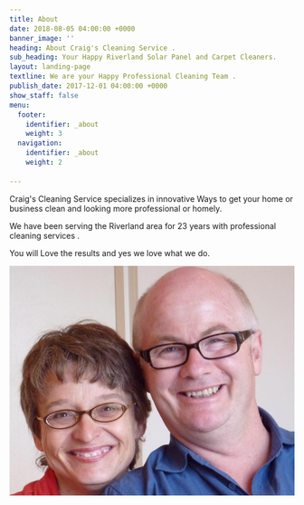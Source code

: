 ```yaml
---
title: About
date: 2018-08-05 04:00:00 +0000
banner_image: ''
heading: About Craig's Cleaning Service .
sub_heading: Your Happy Riverland Solar Panel and Carpet Cleaners.
layout: landing-page
textline: We are your Happy Professional Cleaning Team .
publish_date: 2017-12-01 04:00:00 +0000
show_staff: false
menu:
  footer:
    identifier: _about
    weight: 3
  navigation:
    identifier: _about
    weight: 2

---
```

Craig's Cleaning Service specializes in innovative Ways to get your home or business clean and looking more professional or homely.

We have been serving the Riverland area for 23 years with professional cleaning services .

You will Love the results and yes we love what we do.

![](/uploads/2018/08/05/IMG_2156.JPG)